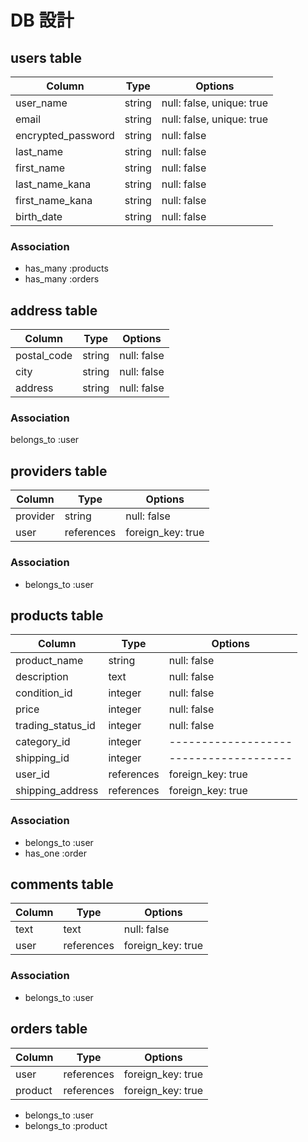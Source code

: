 # DB 設計

## users table

| Column             | Type   | Options                   |
|--------------------|--------|---------------------------|
| user_name          | string | null: false, unique: true |
| email              | string | null: false, unique: true |
| encrypted_password | string | null: false               |
| last_name          | string | null: false               |
| first_name         | string | null: false               |
| last_name_kana     | string | null: false               |
| first_name_kana    | string | null: false               |
| birth_date         | string | null: false               |



### Association

* has_many :products
* has_many :orders


## address table

| Column             | Type   | Options     |
|--------------------|--------|-------------|
| postal_code        | string | null: false |
| city               | string | null: false |
| address            | string | null: false |


### Association

belongs_to :user


## providers table

| Column   | Type       | Options           |
|----------|------------|-------------------|
| provider | string     | null: false       |
| user     | references | foreign_key: true |


### Association

* belongs_to :user


## products table

| Column            | Type       | Options           |
|-------------------|------------|-------------------|
| product_name      | string     | null: false       |
| description       | text       | null: false       |
| condition_id      | integer    | null: false       |
| price             | integer    | null: false       |
| trading_status_id | integer    | null: false       |
| category_id       | integer    |-------------------|
| shipping_id       | integer    |-------------------|
| user_id           | references | foreign_key: true |
| shipping_address  | references | foreign_key: true |


### Association

* belongs_to :user
* has_one :order


## comments table

| Column | Type       | Options           |
|--------|------------|-------------------|
| text   | text       | null: false       |
| user   | references | foreign_key: true |


### Association

* belongs_to :user


## orders table

| Column  | Type       | Options           |
|---------|------------|-------------------|
| user    | references | foreign_key: true |
| product | references | foreign_key: true |

* belongs_to :user
* belongs_to :product